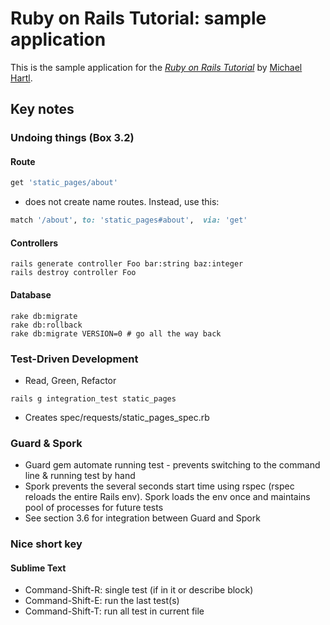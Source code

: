 # Ruby on Rails Tutorial: sample application

This is the sample application for
the [*Ruby on Rails Tutorial*](http://railstutorial.org/)
by [Michael Hartl](http://michaelhartl.com/).

## Key notes

### Undoing things (Box 3.2)

#### Route

```ruby
get 'static_pages/about'
```
* does not create name routes. Instead, use this:

``` ruby
match '/about', to: 'static_pages#about',  via: 'get'
```

#### Controllers

```irb
rails generate controller Foo bar:string baz:integer
rails destroy controller Foo
```

#### Database

```irb
rake db:migrate
rake db:rollback
rake db:migrate VERSION=0 # go all the way back
```


### Test-Driven Development

* Read, Green, Refactor


```irb
rails g integration_test static_pages
```
* Creates spec/requests/static_pages_spec.rb


### Guard & Spork

* Guard gem automate running test - prevents switching to the command line & running test by hand
* Spork prevents the several seconds start time using rspec (rspec reloads the entire Rails env). Spork loads the env once and maintains pool of processes for future tests
* See section 3.6 for integration between Guard and Spork


### Nice short key

#### Sublime Text

* Command-Shift-R: single test (if in it or describe block)
* Command-Shift-E: run the last test(s)
* Command-Shift-T: run all test in current file
